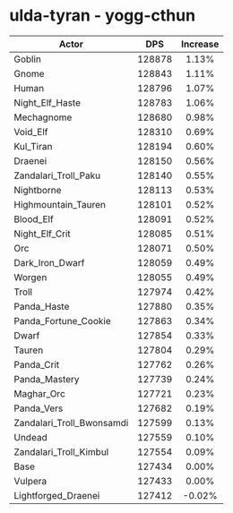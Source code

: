 # ulda-tyran - yogg-cthun
| Actor | DPS | Increase |
|---|:---:|:---:|
|Goblin|128878|1.13%|
|Gnome|128843|1.11%|
|Human|128796|1.07%|
|Night_Elf_Haste|128783|1.06%|
|Mechagnome|128680|0.98%|
|Void_Elf|128310|0.69%|
|Kul_Tiran|128194|0.60%|
|Draenei|128150|0.56%|
|Zandalari_Troll_Paku|128140|0.55%|
|Nightborne|128113|0.53%|
|Highmountain_Tauren|128101|0.52%|
|Blood_Elf|128091|0.52%|
|Night_Elf_Crit|128085|0.51%|
|Orc|128071|0.50%|
|Dark_Iron_Dwarf|128059|0.49%|
|Worgen|128055|0.49%|
|Troll|127974|0.42%|
|Panda_Haste|127880|0.35%|
|Panda_Fortune_Cookie|127863|0.34%|
|Dwarf|127854|0.33%|
|Tauren|127804|0.29%|
|Panda_Crit|127762|0.26%|
|Panda_Mastery|127739|0.24%|
|Maghar_Orc|127721|0.23%|
|Panda_Vers|127682|0.19%|
|Zandalari_Troll_Bwonsamdi|127599|0.13%|
|Undead|127559|0.10%|
|Zandalari_Troll_Kimbul|127554|0.09%|
|Base|127434|0.00%|
|Vulpera|127433|0.00%|
|Lightforged_Draenei|127412|-0.02%|
